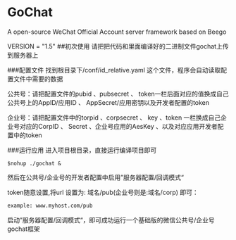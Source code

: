 # GoChat
A open-source WeChat Official Account server framework based on Beego

VERSION = "1.5"
##初次使用
请把把代码和里面编译好的二进制文件gochat上传到服务器上

###配置文件
找到根目录下/conf/id_relative.yaml 这个文件，程序会自动读取配置文件中需要的数据

公共号：请把配置文件的pubid 、pubsecret 、 token一栏后面对应的值换成自己公共号上的AppID/应用ID 、 AppSecret/应用密钥以及开发者配置的token

企业号：请把配置文件中的torpid 、corpsecret 、 key 、token 一栏换成自己企业号对应的CorpID 、 Secret 、企业号应用的AesKey 、以及对应应用开发者配置中的token

###运行应用
进入项目根目录，直接运行编译项目即可
```
$nohup ./gochat &
```

然后在公共号/企业号的开发者配置中启用”服务器配置/回调模式“

token随意设置,将url 设置为: 域名/pub(企业号则是:域名/corp) 即可：
```bash
example: www.myhost.com/pub
```
启动”服务器配置/回调模式“，即可成功运行一个基础版的微信公共号/企业号gochat框架

